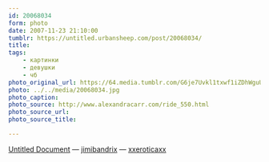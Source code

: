 ```yaml
---
id: 20068034
form: photo
date: 2007-11-23 21:10:00
tumblr: https://untitled.urbansheep.com/post/20068034/
title:
tags:
    - картинки
    - девушки
    - чб
photo_original_url: https://64.media.tumblr.com/G6je7Uvkl1txwf1iZDhWguUO_400.jpg
photo: ../../media/20068034.jpg
photo_caption:
photo_source: http://www.alexandracarr.com/ride_550.html
photo_source_url:
photo_source_title:

---
```


<p><a href="http://www.alexandracarr.com/ride_550.html">Untitled Document</a> — <a href="http://jimibandrix.tumblr.com/">jimibandrix</a> — <a href="http://xxeroticaxx.tumblr.com/">xxeroticaxx</a></p>
